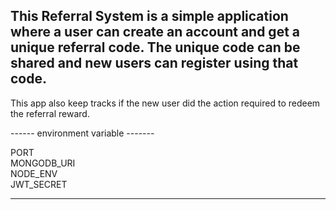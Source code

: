 ## This Referral System is a simple application where a user can create an account and get a unique referral code. The unique code can be shared and new users can register using that code.</h3>
This app also keep tracks if the new user did the action required to redeem the referral reward.


------ environment variable -------

PORT <br>
MONGODB_URI <br>
NODE_ENV <br>
JWT_SECRET <br>

------------------------------------
